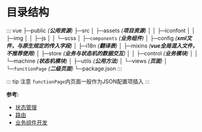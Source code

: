 # 目录结构

::: vue
├─public _(**公用资源**)_
├─src
│   ├─assets _(**项目资源**)_
│   │  ├─iconfont
│   │  ├─img
│   │  ├─js
│   │  └─scss
│   ├─`components` _(**业务组件**)_
│   ├─config  _(**xml文件，与原生规定的传入字段**)_
│   ├─i18n  _(**翻译表**)_
│   ├─mixins _(**vue全局混入文件，不推荐使用**)_
│   ├─store _(**业务与状态机的数据交互**)_
│   │  ├─control _(**业务模块**)_
│   │  └─machine _(**状态机模块**)_
│   ├─utils _(**公用方法**)_
│   └─views _(**页面**)_
│       └─`functionPage` _(**二级页面**)_
└─package.json
:::

::: tip 注意
`functionPage`内页面一般作为JSON配置项插入
:::

**参考:**

- [状态管理](./State.md)
- [路由](./Router.md)
- [业务组件开发](./Component.md)